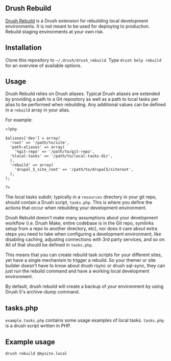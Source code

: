 ## Drush Rebuild

[Drush Rebuild]() is a Drush extension for rebuilding local development
environments. It is not meant to be used for deploying to production. Rebuild
staging environments at your own risk.

## Installation

Clone this repository to `~/.drush/drush_rebuild`. Type `drush help rebuild` for
an overview of available options.

## Usage

Drush Rebuild relies on Drush aliases. Typical Drush
aliases are extended by providing a path to a Git repository as well as a path
to local tasks per alias to be performed when rebuilding. Any additional
values can be defined in a `rebuild` array in your alias.

For example:

	<?php

	$aliases['dev'] = array(
	  'root' => '/path/to/site',
	  'path-aliases' => array(
	    '%git-repo' => '/path/to/git-repo',
  	  '%local-tasks' => '/path/to/local-tasks-dir',
	  ),
	  'rebuild' => array(
	  	'drupal_5_site_root' => '/path/to/drupal5/siteroot',
	  ),
	);

	?>

The local tasks subdir, typically in a `resources` directory in your git repo,
should contain a Drush script, `tasks.php`. This is where you define the actions
that occur when rebuilding your development environment.

Drush Rebuild doesn't make many assumptions about your development workflow
(i.e. Drush Make, entire codebase is in the Git repo, symlinks setup from a repo
to another directory, etc), nor does it care about extra steps you need to take
when configuring a development environment, like disabling caching, adjusting
connections with 3rd party services, and so on. All of that should be defined in
`tasks.php`.

This means that you can create rebuild task scripts for your different sites, yet
have a single mechanism to trigger a rebuild. So your themer or site builder
doesn't have to know about drush rsync or drush sql-sync, they can just run
the rebuild command and have a working local development environment.

By default, drush rebuild will create a backup of your environment
by using Drush 5's archive-dump command.

## tasks.php

`example.tasks.php` contains some usage examples of local tasks. `tasks.php`
is a drush script written in PHP.

## Example usage

`drush rebuild @mysite.local`

